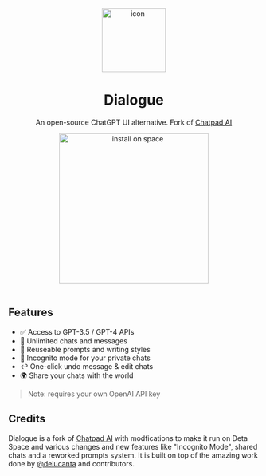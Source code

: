 <div align="center">

<img src="https://github.com/deta/dialogue/blob/main/public/assets/favicon.png?raw=true" title="icon" alt="icon" width="128">

# Dialogue

An open-source ChatGPT UI alternative. Fork of [Chatpad AI](https://github.com/deiucanta/chatpad)

<div align="center">
<a href="https://deta.space/discovery/@deta/dialogue" _target="blank">
    <picture>
        <source width="300" media="(prefers-color-scheme: dark)" srcset="https://raw.githubusercontent.com/deta/community-content/main/Install-Button/light.svg">
        <source width="300" media="(prefers-color-scheme: light)" srcset="https://raw.githubusercontent.com/deta/community-content/main/Install-Button/dark.svg">
        <img width="300" alt="install on space" src="https://raw.githubusercontent.com/deta/community-content/main/Install-Button/dark.svg">
    </picture>
</a>
</div>

<br/>

</div>

## Features

- ✅ Access to GPT-3.5 / GPT-4 APIs
- 💽 Unlimited chats and messages
- 📝 Reuseable prompts and writing styles
- 🥸 Incognito mode for your private chats
- ↩️ One-click undo message & edit chats
- 🌍 Share your chats with the world

> Note: requires your own OpenAI API key

## Credits

Dialogue is a fork of [Chatpad AI](https://github.com/deiucanta/chatpad) with modfications to make it run on Deta Space and various changes and new features like "Incognito Mode", shared chats and a reworked prompts system. It is built on top of the amazing work done by [@deiucanta](https://github.com/deiucanta) and contributors.
